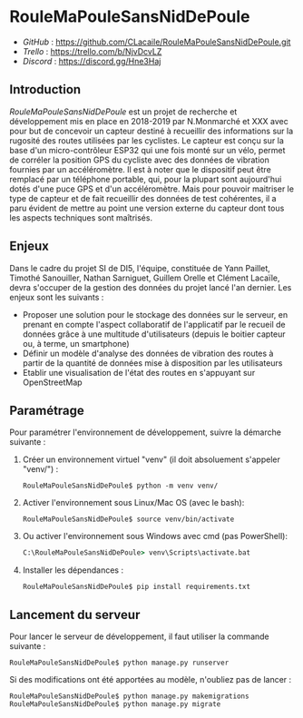 ﻿# RouleMaPouleSansNidDePoule

- *GitHub* : https://github.com/CLacaile/RouleMaPouleSansNidDePoule.git
- *Trello* : https://trello.com/b/NjvDcvLZ
- *Discord* : https://discord.gg/Hne3Haj

## Introduction

*RouleMaPouleSansNidDePoule* est un projet de recherche et développement mis en place en 2018-2019 par N.Monmarché et XXX avec pour but de concevoir un capteur destiné à recueillir des informations sur la rugosité des routes utilisées par les cyclistes. Le capteur est conçu sur la base d'un micro-contrôleur ESP32 qui une fois monté sur un vélo, permet de corréler la position GPS du cycliste avec des données de vibration fournies par un accéléromètre. Il est à noter que le dispositif peut être remplacé par un téléphone portable, qui, pour la plupart sont aujourd'hui dotés d'une puce GPS et d'un accéléromètre. Mais pour pouvoir maitriser le type de capteur et de fait recueillir des données de test cohérentes, il a paru évident de mettre au point une version externe du capteur dont tous les aspects techniques sont maîtrisés.

## Enjeux

Dans le cadre du projet SI de DI5, l'équipe, constituée de Yann Paillet, Timothé Sanouiller, Nathan Sarniguet, Guillem Orelle et Clément Lacaïle, devra s'occuper de la gestion des données du projet lancé l'an dernier. Les enjeux sont les suivants :

- Proposer une solution pour le stockage des données sur le serveur, en prenant en compte l'aspect collaboratif de l'applicatif par le recueil de données grâce à une multitude d'utilisateurs (depuis le boitier capteur ou, à terme, un smartphone)
- Définir un modèle d'analyse des données de vibration des routes à partir de la quantité de données mise à disposition par les utilisateurs
- Etablir une visualisation de l'état des routes en s'appuyant sur OpenStreetMap

## Paramétrage

Pour paramétrer l'environnement de développement, suivre la démarche suivante : 

1. Créer un environnement virtuel "venv" (il doit absoluement s'appeler "venv/") : 
   ```console
   RouleMaPouleSansNidDePoule$ python -m venv venv/ 
   ```
2. Activer l'environnement sous Linux/Mac OS (avec le bash):
    ```console
   RouleMaPouleSansNidDePoule$ source venv/bin/activate
   ```
3. Ou activer l'environnement sous Windows avec cmd (pas PowerShell):
    ```cmd
    C:\RouleMaPouleSansNidDePoule> venv\Scripts\activate.bat
    ```
4. Installer les dépendances : 
   ```console
   RouleMaPouleSansNidDePoule$ pip install requirements.txt
   ```
## Lancement du serveur

Pour lancer le serveur de développement, il faut utiliser la commande suivante : 

```console
RouleMaPouleSansNidDePoule$ python manage.py runserver
```

Si des modifications ont été apportées au modèle, n'oubliez pas de lancer : 
```console
RouleMaPouleSansNidDePoule$ python manage.py makemigrations
RouleMaPouleSansNidDePoule$ python manage.py migrate
```
